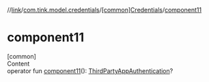 //[link](../../index.md)/[com.tink.model.credentials](../index.md)/[[common]Credentials](index.md)/[component11](component11.md)



# component11  
[common]  
Content  
operator fun [component11](component11.md)(): [ThirdPartyAppAuthentication](../../com.tink.model.authentication/[common]-third-party-app-authentication/index.md)?  




